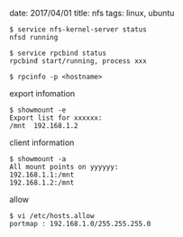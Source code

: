 date: 2017/04/01
title: nfs
tags: linux, ubuntu

	$ service nfs-kernel-server status
	nfsd running

	$ service rpcbind status
	rpcbind start/running, process xxx

	$ rpcinfo -p <hostname>

export infomation

	$ showmount -e
	Export list for xxxxxx:
	/mnt  192.168.1.2

client information

	$ showmount -a
	All mount points on yyyyyy:
	192.168.1.1:/mnt
	192.168.1.2:/mnt

allow

	$ vi /etc/hosts.allow
	portmap : 192.168.1.0/255.255.255.0
